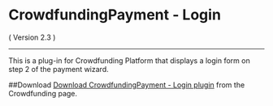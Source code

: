 CrowdfundingPayment - Login
==========================
( Version 2.3 )
- - -

This is a plug-in for Crowdfunding Platform that displays a login form on step 2 of the payment wizard.

##Download
[Download CrowdfundingPayment - Login plugin](http://itprism.com/free-joomla-extensions/ecommerce-gamification/crowdfunding-collective-raising-capital) from the Crowdfunding page.